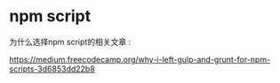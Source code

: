 # npm script

为什么选择npm script的相关文章 : 

https://medium.freecodecamp.org/why-i-left-gulp-and-grunt-for-npm-scripts-3d6853dd22b8



